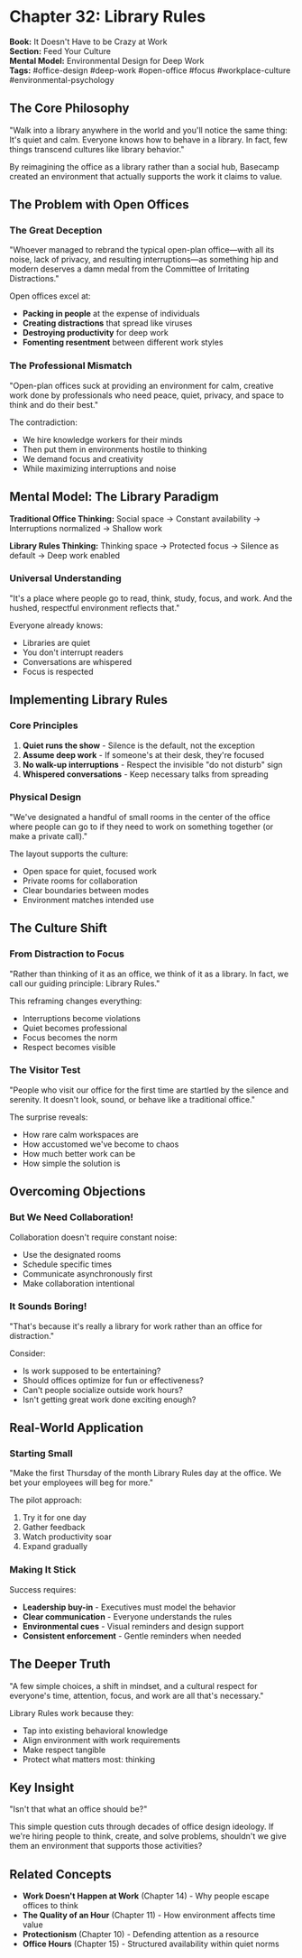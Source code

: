 # Chapter 32: Library Rules

**Book:** It Doesn't Have to be Crazy at Work  
**Section:** Feed Your Culture  
**Mental Model:** Environmental Design for Deep Work  
**Tags:** #office-design #deep-work #open-office #focus #workplace-culture #environmental-psychology

## The Core Philosophy

"Walk into a library anywhere in the world and you'll notice the same thing: It's quiet and calm. Everyone knows how to behave in a library. In fact, few things transcend cultures like library behavior."

By reimagining the office as a library rather than a social hub, Basecamp created an environment that actually supports the work it claims to value.

## The Problem with Open Offices

### The Great Deception
"Whoever managed to rebrand the typical open-plan office—with all its noise, lack of privacy, and resulting interruptions—as something hip and modern deserves a damn medal from the Committee of Irritating Distractions."

Open offices excel at:
- **Packing in people** at the expense of individuals
- **Creating distractions** that spread like viruses
- **Destroying productivity** for deep work
- **Fomenting resentment** between different work styles

### The Professional Mismatch
"Open-plan offices suck at providing an environment for calm, creative work done by professionals who need peace, quiet, privacy, and space to think and do their best."

The contradiction:
- We hire knowledge workers for their minds
- Then put them in environments hostile to thinking
- We demand focus and creativity
- While maximizing interruptions and noise

## Mental Model: The Library Paradigm

**Traditional Office Thinking:** Social space → Constant availability → Interruptions normalized → Shallow work

**Library Rules Thinking:** Thinking space → Protected focus → Silence as default → Deep work enabled

### Universal Understanding
"It's a place where people go to read, think, study, focus, and work. And the hushed, respectful environment reflects that."

Everyone already knows:
- Libraries are quiet
- You don't interrupt readers
- Conversations are whispered
- Focus is respected

## Implementing Library Rules

### Core Principles
1. **Quiet runs the show** - Silence is the default, not the exception
2. **Assume deep work** - If someone's at their desk, they're focused
3. **No walk-up interruptions** - Respect the invisible "do not disturb" sign
4. **Whispered conversations** - Keep necessary talks from spreading

### Physical Design
"We've designated a handful of small rooms in the center of the office where people can go to if they need to work on something together (or make a private call)."

The layout supports the culture:
- Open space for quiet, focused work
- Private rooms for collaboration
- Clear boundaries between modes
- Environment matches intended use

## The Culture Shift

### From Distraction to Focus
"Rather than thinking of it as an office, we think of it as a library. In fact, we call our guiding principle: Library Rules."

This reframing changes everything:
- Interruptions become violations
- Quiet becomes professional
- Focus becomes the norm
- Respect becomes visible

### The Visitor Test
"People who visit our office for the first time are startled by the silence and serenity. It doesn't look, sound, or behave like a traditional office."

The surprise reveals:
- How rare calm workspaces are
- How accustomed we've become to chaos
- How much better work can be
- How simple the solution is

## Overcoming Objections

### But We Need Collaboration!
Collaboration doesn't require constant noise:
- Use the designated rooms
- Schedule specific times
- Communicate asynchronously first
- Make collaboration intentional

### It Sounds Boring!
"That's because it's really a library for work rather than an office for distraction."

Consider:
- Is work supposed to be entertaining?
- Should offices optimize for fun or effectiveness?
- Can't people socialize outside work hours?
- Isn't getting great work done exciting enough?

## Real-World Application

### Starting Small
"Make the first Thursday of the month Library Rules day at the office. We bet your employees will beg for more."

The pilot approach:
1. Try it for one day
2. Gather feedback
3. Watch productivity soar
4. Expand gradually

### Making It Stick
Success requires:
- **Leadership buy-in** - Executives must model the behavior
- **Clear communication** - Everyone understands the rules
- **Environmental cues** - Visual reminders and design support
- **Consistent enforcement** - Gentle reminders when needed

## The Deeper Truth

"A few simple choices, a shift in mindset, and a cultural respect for everyone's time, attention, focus, and work are all that's necessary."

Library Rules work because they:
- Tap into existing behavioral knowledge
- Align environment with work requirements
- Make respect tangible
- Protect what matters most: thinking

## Key Insight

"Isn't that what an office should be?"

This simple question cuts through decades of office design ideology. If we're hiring people to think, create, and solve problems, shouldn't we give them an environment that supports those activities?

## Related Concepts

- **Work Doesn't Happen at Work** (Chapter 14) - Why people escape offices to think
- **The Quality of an Hour** (Chapter 11) - How environment affects time value
- **Protectionism** (Chapter 10) - Defending attention as a resource
- **Office Hours** (Chapter 15) - Structured availability within quiet norms